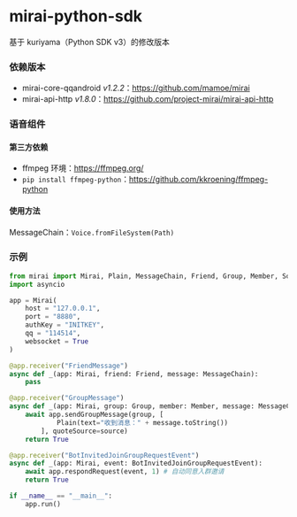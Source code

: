 # mirai-python-sdk
基于 kuriyama（Python SDK v3）的修改版本
### 依赖版本
- mirai-core-qqandroid *v1.2.2*：https://github.com/mamoe/mirai
- mirai-api-http *v1.8.0*：https://github.com/project-mirai/mirai-api-http
### 语音组件
#### 第三方依赖
- ffmpeg 环境：https://ffmpeg.org/
- `pip install ffmpeg-python`：https://github.com/kkroening/ffmpeg-python
#### 使用方法
MessageChain：`Voice.fromFileSystem(Path)`
### 示例
```python
from mirai import Mirai, Plain, MessageChain, Friend, Group, Member, Source, BotInvitedJoinGroupRequestEvent
import asyncio

app = Mirai(
    host = "127.0.0.1",
    port = "8880",
    authKey = "INITKEY",
    qq = "114514",
    websocket = True
)

@app.receiver("FriendMessage")
async def _(app: Mirai, friend: Friend, message: MessageChain):
    pass

@app.receiver("GroupMessage")
async def _(app: Mirai, group: Group, member: Member, message: MessageChain, source: Source):
    await app.sendGroupMessage(group, [
            Plain(text="收到消息：" + message.toString())
        ], quoteSource=source)
    return True

@app.receiver("BotInvitedJoinGroupRequestEvent")
async def _(app: Mirai, event: BotInvitedJoinGroupRequestEvent):
    await app.respondRequest(event, 1) # 自动同意入群邀请
    return True

if __name__ == "__main__":
    app.run()
```
